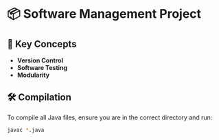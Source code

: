 # 📦 Software Management Project

## 🧠 Key Concepts
- **Version Control**
- **Software Testing**
- **Modularity**

## 🛠️ Compilation
To compile all Java files, ensure you are in the correct directory and run:

```bash
javac *.java
